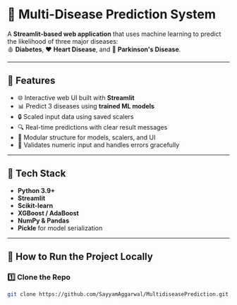 # 🧠 Multi-Disease Prediction System

A **Streamlit-based web application** that uses machine learning to predict the likelihood of three major diseases:  
🩸 **Diabetes**, ❤️ **Heart Disease**, and 🧠 **Parkinson's Disease**.

---

## 📌 Features

- 🌐 Interactive web UI built with **Streamlit**
- 📊 Predict 3 diseases using **trained ML models**
- 🔒 Scaled input data using saved scalers
- 🔍 Real-time predictions with clear result messages
- 📁 Modular structure for models, scalers, and UI
- 🧪 Validates numeric input and handles errors gracefully

---

## 🧰 Tech Stack

- **Python 3.9+**
- **Streamlit**
- **Scikit-learn**
- **XGBoost / AdaBoost**
- **NumPy & Pandas**
- **Pickle** for model serialization

---

## 🚀 How to Run the Project Locally

### 1️⃣ Clone the Repo
```bash
git clone https://github.com/SayyamAggarwal/MultidiseasePrediction.git

